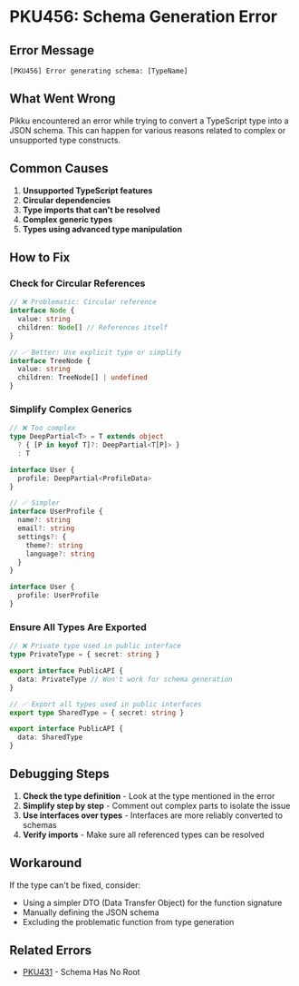 # PKU456: Schema Generation Error

## Error Message

```
[PKU456] Error generating schema: [TypeName]
```

## What Went Wrong

Pikku encountered an error while trying to convert a TypeScript type into a JSON schema. This can happen for various reasons related to complex or unsupported type constructs.

## Common Causes

1. **Unsupported TypeScript features**
2. **Circular dependencies**
3. **Type imports that can't be resolved**
4. **Complex generic types**
5. **Types using advanced type manipulation**

## How to Fix

### Check for Circular References

```typescript
// ❌ Problematic: Circular reference
interface Node {
  value: string
  children: Node[] // References itself
}

// ✅ Better: Use explicit type or simplify
interface TreeNode {
  value: string
  children: TreeNode[] | undefined
}
```

### Simplify Complex Generics

```typescript
// ❌ Too complex
type DeepPartial<T> = T extends object
  ? { [P in keyof T]?: DeepPartial<T[P]> }
  : T

interface User {
  profile: DeepPartial<ProfileData>
}

// ✅ Simpler
interface UserProfile {
  name?: string
  email?: string
  settings?: {
    theme?: string
    language?: string
  }
}

interface User {
  profile: UserProfile
}
```

### Ensure All Types Are Exported

```typescript
// ❌ Private type used in public interface
type PrivateType = { secret: string }

export interface PublicAPI {
  data: PrivateType // Won't work for schema generation
}

// ✅ Export all types used in public interfaces
export type SharedType = { secret: string }

export interface PublicAPI {
  data: SharedType
}
```

## Debugging Steps

1. **Check the type definition** - Look at the type mentioned in the error
2. **Simplify step by step** - Comment out complex parts to isolate the issue
3. **Use interfaces over types** - Interfaces are more reliably converted to schemas
4. **Verify imports** - Make sure all referenced types can be resolved

## Workaround

If the type can't be fixed, consider:

- Using a simpler DTO (Data Transfer Object) for the function signature
- Manually defining the JSON schema
- Excluding the problematic function from type generation

## Related Errors

- [PKU431](./pku431.md) - Schema Has No Root
